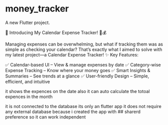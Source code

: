 # money_tracker

A new Flutter project.

🚀 Introducing My Calendar Expense Tracker! 📅💰

Managing expenses can be overwhelming, but what if tracking them was as simple as checking your calendar? That’s exactly what I aimed to solve with my latest project—a Calendar Expense Tracker!
✨ Key Features:

✅ Calendar-based UI – View & manage expenses by date
✅ Category-wise Expense Tracking – Know where your money goes
✅ Smart Insights & Summaries – See trends at a glance
✅ User-friendly Design – Simple, efficient, and intuitive

it shows the expences on the date also it can auto calculate the totoal expences in the month



it is not connected to the database its only an flutter app 
it does not require any external database because i created the app with ## sharerd preference so it can work independent
